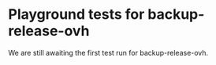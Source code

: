 # Playground tests for backup-release-ovh
We are still awaiting the first test run for backup-release-ovh.
